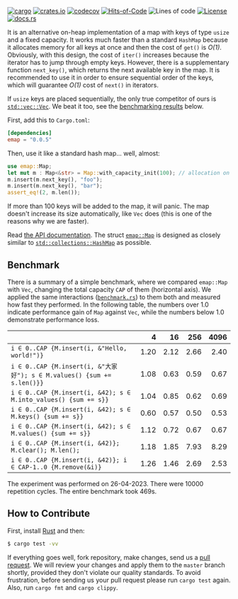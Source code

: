 [![cargo](https://github.com/yegor256/emap/actions/workflows/cargo.yml/badge.svg)](https://github.com/yegor256/emap/actions/workflows/cargo.yml)
[![crates.io](https://img.shields.io/crates/v/emap.svg)](https://crates.io/crates/emap)
[![codecov](https://codecov.io/gh/yegor256/emap/branch/master/graph/badge.svg)](https://codecov.io/gh/yegor256/emap)
[![Hits-of-Code](https://hitsofcode.com/github/yegor256/emap)](https://hitsofcode.com/view/github/yegor256/emap)
![Lines of code](https://img.shields.io/tokei/lines/github/yegor256/emap)
[![License](https://img.shields.io/badge/license-MIT-green.svg)](https://github.com/yegor256/emap/blob/master/LICENSE.txt)
[![docs.rs](https://img.shields.io/docsrs/emap)](https://docs.rs/emap/latest/emap/)

It is an alternative on-heap implementation of a map with keys of type `usize`
and a fixed capacity. It works much faster than a standard `HashMap` 
because it allocates memory for all keys at once and then the cost
of `get()` is _O(1)_. Obviously, with this design, the cost of `iter()` increases because the iterator
has to jump through empty keys. However, there
is a supplementary function `next_key()`, which returns the next available key in the map. 
It is recommended to use it in order to ensure sequential order of the keys, which
will guarantee _O(1)_ cost of `next()` in iterators.

If `usize` keys are placed sequentially, the only true competitor of ours is 
[`std::vec::Vec`](https://doc.rust-lang.org/std/vec/struct.Vec.html).
We beat it too, see the [benchmarking results](#benchmark) below.

First, add this to `Cargo.toml`:

```toml
[dependencies]
emap = "0.0.5"
```

Then, use it like a standard hash map... well, almost:

```rust
use emap::Map;
let mut m : Map<&str> = Map::with_capacity_init(100); // allocation on heap
m.insert(m.next_key(), "foo");
m.insert(m.next_key(), "bar");
assert_eq!(2, m.len());
```

If more than 100 keys will be added to the map, it will panic. 
The map doesn't increase its size automatically, like `Vec` does 
(this is one of the reasons why we are faster).

Read [the API documentation](https://docs.rs/emap/latest/emap/). 
The struct
[`emap::Map`](https://docs.rs/emap/latest/emap/struct.Map.html) is designed as closely similar to 
[`std::collections::HashMap`](https://doc.rust-lang.org/std/collections/struct.HashMap.html) as possible.

## Benchmark

There is a summary of a simple benchmark, where we compared `emap::Map` with
`Vec`, changing the total capacity `CAP` of them (horizontal axis).
We applied the same interactions 
([`benchmark.rs`](https://github.com/yegor256/emap/blob/master/tests/benchmark.rs)) 
to them both and measured how fast they performed. In the following table, 
the numbers over 1.0 indicate performance gain of `Map` against `Vec`, 
while the numbers below 1.0 demonstrate performance loss.

<!-- benchmark -->
| | 4 | 16 | 256 | 4096 |
| --- | --: | --: | --: | --: |
| `i ∈ 0..CAP {M.insert(i, &"Hello, world!")}` |1.20 |2.12 |2.66 |2.40 |
| `i ∈ 0..CAP {M.insert(i, &"大家好"); s ∈ M.values() {sum += s.len()}}` |1.08 |0.63 |0.59 |0.67 |
| `i ∈ 0..CAP {M.insert(i, &42); s ∈ M.into_values() {sum += s}}` |1.04 |0.85 |0.62 |0.69 |
| `i ∈ 0..CAP {M.insert(i, &42); s ∈ M.keys() {sum += s}}` |0.60 |0.57 |0.50 |0.53 |
| `i ∈ 0..CAP {M.insert(i, &42); s ∈ M.values() {sum += s}}` |1.12 |0.72 |0.67 |0.67 |
| `i ∈ 0..CAP {M.insert(i, &42)}; M.clear(); M.len();` |1.18 |1.85 |7.93 |8.29 |
| `i ∈ 0..CAP {M.insert(i, &42)}; i ∈ CAP-1..0 {M.remove(&i)}` |1.26 |1.46 |2.69 |2.53 |

The experiment was performed on 26-04-2023.
 There were 10000 repetition cycles.
 The entire benchmark took 469s.

<!-- benchmark -->

## How to Contribute

First, install [Rust](https://www.rust-lang.org/tools/install) and then:

```bash
$ cargo test -vv
```

If everything goes well, fork repository, make changes, 
send us a [pull request](https://www.yegor256.com/2014/04/15/github-guidelines.html).
We will review your changes and apply them to the `master` branch shortly,
provided they don't violate our quality standards. To avoid frustration,
before sending us your pull request please run `cargo test` again. Also, 
run `cargo fmt` and `cargo clippy`.
